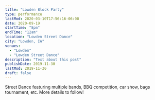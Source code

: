 ```yaml
---
title: "Lowden Block Party"
type: performance
lastMod: 2020-03-10T17:56:16-06:00
date: 2020-09-19
startTime: "8pm"
endTime: "12am"
location: "Lowden Street Dance"
city: "Lowden, IA"
venues:
  - "Lowden"
  - "Lowden Street Dance"
description: "Text about this post"
publishDate: 2019-11-30
lastMod: 2019-11-30
draft: false
---
```


Street Dance featuring multiple bands, BBQ competition, car show, bags tournament, etc. More details to follow!
